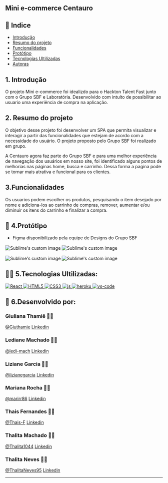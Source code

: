 ## Mini e-commerce Centauro
## 📑 Indice 
- [Introdução](#-introdução)
- [Resumo do projeto](#-resumo)
- [Funcionalidades](#-funcionalidades)
- [Protótipo](#-protótipo)
- [Tecnologias Ultilizadas](#-tecnologias)
- [Autoras](#-desenvolvido)

## 1. Introdução
O projeto Mini e-commerce foi idealizdo para o Hackton Talent Fast junto com o Grupo SBF e Laboratória.
Desenvolvido com intuíto de possibilitar ao usuario uma experiência de compra na aplicação.

## 2. Resumo do projeto
O objetivo desse projeto foi desenvolver um SPA que permita visualizar e interagir a partir das funcionalidades que estejam de acordo com a necessidade do usuário. O projeto proposto pelo Grupo SBF foi realizado em grupo.

A Centauro agora faz parte do Grupo SBF e para uma melhor experiência de navegação dos usuários em nosso site, foi identificado alguns pontos de melhorias nas páginas home, busca e carrinho. Dessa forma a pagina pode se tornar mais atrativa  e funcional para os clientes.

## 3.Funcionalidades
Os usuarios podem escolher os produtos, pesquisando o item desejado por nome e adiciona-los ao carrinho de compras, remover, aumentar e/ou diminuir os itens do carrinho e finalizar a compra.

## 🎯 4.Protótipo 
- Figma disponibilizado pela equipe de Designs do Grupo SBF

<img align="center" src="https://ik.imagekit.io/ThalitaNeves95/home_uoJkBADQ4.gif?updatedAt=1636631974947" alt="Sublime's custom image"/> <img align="center" src="https://ik.imagekit.io/ThalitaNeves95/search_Oa55EQP5tKJ.gif?updatedAt=1636631973737" alt="Sublime's custom image"/> 

<img align="center" src="https://ik.imagekit.io/ThalitaNeves95/carrinho_de_compras_r38-ILlFB.gif?updatedAt=1636631964451" alt="Sublime's custom image"/> <img align="center" src="https://ik.imagekit.io/ThalitaNeves95/carrinho_vazio_N1FFElGKxhT.gif?updatedAt=1636631957304" alt="Sublime's custom image"/> 

 
 
## 👩‍💻 5.Tecnologias Ultilizadas:

 <a href="#">
		<img src="https://img.shields.io/static/v1?label=&message=React.JS&color=blue&style=for-the-badge&logo=Ghost"  alt="React">
	</a>
 <a href="#">
		<img src="https://img.shields.io/static/v1?label=&message=HTML 5&color=red&style=for-the-badge&logo=Ghost"  alt="HTML5">
	</a>
  <a href="#">
		<img src="https://img.shields.io/static/v1?label=&message=CSS 3&color=blue&style=for-the-badge&logo=Ghost"  alt="CSS3">
	</a>
  <a href="#">
		<img src="https://img.shields.io/static/v1?label=&message=JAVASCRIPT&color=yellow&style=for-the-badge&logo=Ghost"  alt="js">
	</a>

 <a href="#">
		<img src="https://img.shields.io/static/v1?label=&message=GIT e GitHub&color=black&style=for-the-badge&logo=Ghost"  alt="heroku">
	</a>
 <a href="#">
		<img src="https://img.shields.io/static/v1?label=&message=VS Code &color=bluek&style=for-the-badge&logo=Ghost"  alt="vs-code">
	</a>

## :woman: 6.Desenvolvido por:

### Giuliana Thamiê :woman_artist:
[@Giuthamie](https://github.com/Giuthamie)  [Linkedin](https://www.linkedin.com/in/giuliana-thami%C3%AA/)

### Lediane Machado :woman_artist:
[@ledi-mach](https://github.com/ledi-mach)  [Linkedin](https://www.linkedin.com/in/ledianemachado/)

### Liziane Garcia :woman_artist:
[@lizianegarcia](https://github.com/lizianegarcia)  [Linkedin](https://www.linkedin.com/in/liziane-garcia-da-rosa-44ba8832/)

### Mariana Rocha :woman_artist:
[@marirr86](https://github.com/marirr86)  [Linkedin](https://www.linkedin.com/in/mariana-r-rocha/)

### Thais Fernandes :woman_artist:
[@Thais-F](https://github.com/Thais-F)  [Linkedin](https://www.linkedin.com/in/thaisfernandesjulio/)

### Thalita Machado :woman_artist:
[@Thalita1044](https://github.com/Thalita1044)  [Linkedin](https://www.linkedin.com/in/thalita-machado5/)

### Thalita Neves :woman_artist:
[@ThalitaNeves95](https://github.com/ThalitaNeves95)  [Linkedin](https://www.linkedin.com/in/thalitanevesdesouza/)


---

